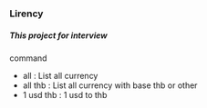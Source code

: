 <h3>Lirency</h3>
<h5>This project for interview</h5>
<span style="text:red;">command</span>
<ul>
    <li>all : List all currency</li>
    <li>all thb : List all currency with base thb or other</li>
    <li>1 usd thb : 1 usd to thb</li>
</ul>
